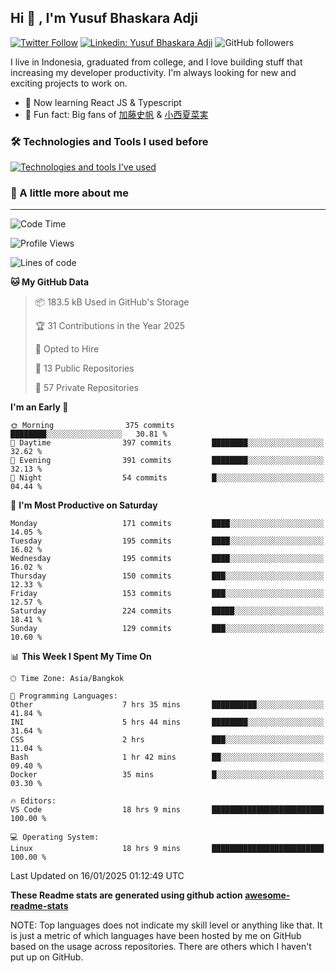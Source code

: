 ## Hi 👋 , I'm Yusuf Bhaskara Adji

[![Twitter Follow](https://img.shields.io/twitter/follow/frelein_asli?label=Follow)](https://twitter.com/intent/follow?screen_name=frelein_asli)
[![Linkedin: Yusuf Bhaskara Adji](https://img.shields.io/badge/-yusufadji-blue?style=flat-square&logo=Linkedin&logoColor=white&link=https://www.linkedin.com/in/yusuf-bhaskara-adji/)](https://www.linkedin.com/in/yusuf-bhaskara-adji/)
![GitHub followers](https://img.shields.io/github/followers/yusufadji?label=Follow&style=social)

I live in Indonesia, graduated from college, and I love building stuff that increasing my developer productivity. I'm always looking for new and exciting projects to work on.

- 🌱 Now learning React JS & Typescript
- 🐻 Fun fact: Big fans of [加藤史帆](https://www.instagram.com/katoshi.official/) & [小西夏菜実](https://www.instagram.com/konishi773_official/)

### 🛠️ Technologies and Tools I used before

[![Technologies and tools I've used](https://skillicons.dev/icons?i=html,css,js,ts,php,python,kotlin,tailwind,bootstrap,next,express,sequelize,mysql,prisma,firebase,vercel,vscode,androidstudio,bash,git,postman,figma,docker,linux&perline=12)](#)

### 🐣 A little more about me

---

<!--START_SECTION:waka-->
![Code Time](http://img.shields.io/badge/Code%20Time-1%2C255%20hrs%2049%20mins-blue)

![Profile Views](http://img.shields.io/badge/Profile%20Views-0-blue)

![Lines of code](https://img.shields.io/badge/From%20Hello%20World%20I%27ve%20Written-789.4%20thousand%20lines%20of%20code-blue)

**🐱 My GitHub Data** 

> 📦 183.5 kB Used in GitHub's Storage 
 > 
> 🏆 31 Contributions in the Year 2025
 > 
> 💼 Opted to Hire
 > 
> 📜 13 Public Repositories 
 > 
> 🔑 57 Private Repositories 
 > 
**I'm an Early 🐤** 

```text
🌞 Morning                375 commits         ████████░░░░░░░░░░░░░░░░░   30.81 % 
🌆 Daytime                397 commits         ████████░░░░░░░░░░░░░░░░░   32.62 % 
🌃 Evening                391 commits         ████████░░░░░░░░░░░░░░░░░   32.13 % 
🌙 Night                  54 commits          █░░░░░░░░░░░░░░░░░░░░░░░░   04.44 % 
```
📅 **I'm Most Productive on Saturday** 

```text
Monday                   171 commits         ████░░░░░░░░░░░░░░░░░░░░░   14.05 % 
Tuesday                  195 commits         ████░░░░░░░░░░░░░░░░░░░░░   16.02 % 
Wednesday                195 commits         ████░░░░░░░░░░░░░░░░░░░░░   16.02 % 
Thursday                 150 commits         ███░░░░░░░░░░░░░░░░░░░░░░   12.33 % 
Friday                   153 commits         ███░░░░░░░░░░░░░░░░░░░░░░   12.57 % 
Saturday                 224 commits         █████░░░░░░░░░░░░░░░░░░░░   18.41 % 
Sunday                   129 commits         ███░░░░░░░░░░░░░░░░░░░░░░   10.60 % 
```


📊 **This Week I Spent My Time On** 

```text
🕑︎ Time Zone: Asia/Bangkok

💬 Programming Languages: 
Other                    7 hrs 35 mins       ██████████░░░░░░░░░░░░░░░   41.84 % 
INI                      5 hrs 44 mins       ████████░░░░░░░░░░░░░░░░░   31.64 % 
CSS                      2 hrs               ███░░░░░░░░░░░░░░░░░░░░░░   11.04 % 
Bash                     1 hr 42 mins        ██░░░░░░░░░░░░░░░░░░░░░░░   09.40 % 
Docker                   35 mins             █░░░░░░░░░░░░░░░░░░░░░░░░   03.30 % 

🔥 Editors: 
VS Code                  18 hrs 9 mins       █████████████████████████   100.00 % 

💻 Operating System: 
Linux                    18 hrs 9 mins       █████████████████████████   100.00 % 
```


 Last Updated on 16/01/2025 01:12:49 UTC
<!--END_SECTION:waka-->

**These Readme stats are generated using github action [awesome-readme-stats](https://github.com/anmol098/waka-readme-stats)**

NOTE: Top languages does not indicate my skill level or anything like that. It is just a metric of which languages have been hosted by me on GitHub based on the usage across repositories. There are others which I haven't put up on GitHub.
